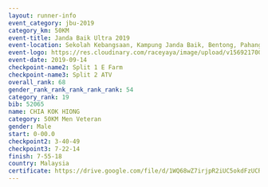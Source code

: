 ```yaml
---
layout: runner-info 
event_category: jbu-2019 
category_km: 50KM 
event-title: Janda Baik Ultra 2019 
event-location: Sekolah Kebangsaan, Kampung Janda Baik, Bentong, Pahang, Malaysia 
event-logo: https://res.cloudinary.com/raceyaya/image/upload/v1569217009/logo/janda-baik_vch1pc.jpg 
event-date: 2019-09-14 
checkpoint-name2: Split 1 E Farm 
checkpoint-name3: Split 2 ATV 
overall_rank: 68
gender_rank_rank_rank_rank_rank: 54
category_rank: 19
bib: 52065
name: CHIA KOK HIONG
category: 50KM Men Veteran
gender: Male
start: 0-00.0
checkpoint2: 3-40-49
checkpoint3: 7-22-14
finish: 7-55-18
country: Malaysia
certificate: https://drive.google.com/file/d/1WQ68wZ7irjpR2iUC5okdFzUCRDC7tbAL/view?usp=sharing
---
```

